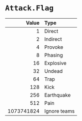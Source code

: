 # `Attack.Flag`
|      Value | Type         |
| ---------: | :----------- |
|          1 | Direct       |
|          2 | Indirect     |
|          4 | Provoke      |
|          8 | Phasing      |
|         16 | Explosive    |
|         32 | Undead       |
|         64 | Trap         |
|        128 | Kick         |
|        256 | Earthquake   |
|        512 | Pain         |
| 1073741824 | Ignore teams |
